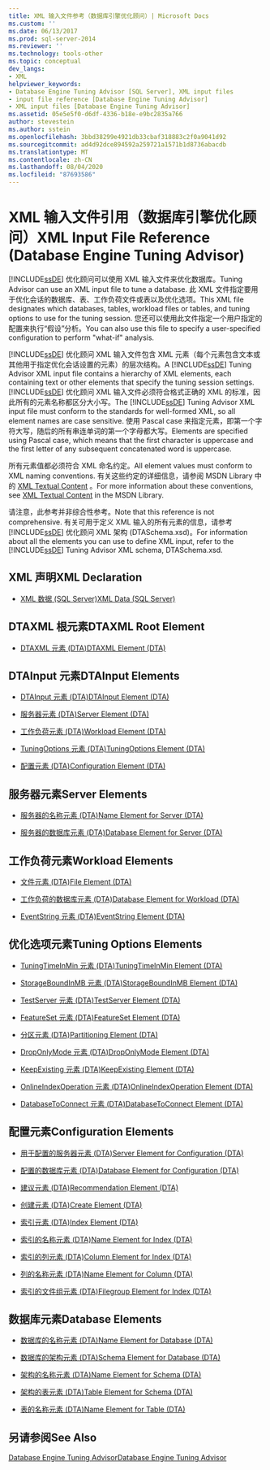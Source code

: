 ```yaml
---
title: XML 输入文件参考（数据库引擎优化顾问）| Microsoft Docs
ms.custom: ''
ms.date: 06/13/2017
ms.prod: sql-server-2014
ms.reviewer: ''
ms.technology: tools-other
ms.topic: conceptual
dev_langs:
- XML
helpviewer_keywords:
- Database Engine Tuning Advisor [SQL Server], XML input files
- input file reference [Database Engine Tuning Advisor]
- XML input files [Database Engine Tuning Advisor]
ms.assetid: 05e5e5f0-d6df-4336-b18e-e9bc2835a766
author: stevestein
ms.author: sstein
ms.openlocfilehash: 3bbd38299e4921db33cbaf318883c2f0a9041d92
ms.sourcegitcommit: ad4d92dce894592a259721a1571b1d8736abacdb
ms.translationtype: MT
ms.contentlocale: zh-CN
ms.lasthandoff: 08/04/2020
ms.locfileid: "87693586"
---
```

# <a name="xml-input-file-reference-database-engine-tuning-advisor"></a><span data-ttu-id="495d5-102">XML 输入文件引用（数据库引擎优化顾问）</span><span class="sxs-lookup"><span data-stu-id="495d5-102">XML Input File Reference (Database Engine Tuning Advisor)</span></span>
  [!INCLUDE[ssDE](../../includes/ssde-md.md)] <span data-ttu-id="495d5-103">优化顾问可以使用 XML 输入文件来优化数据库。</span><span class="sxs-lookup"><span data-stu-id="495d5-103">Tuning Advisor can use an XML input file to tune a database.</span></span> <span data-ttu-id="495d5-104">此 XML 文件指定要用于优化会话的数据库、表、工作负荷文件或表以及优化选项。</span><span class="sxs-lookup"><span data-stu-id="495d5-104">This XML file designates which databases, tables, workload files or tables, and tuning options to use for the tuning session.</span></span> <span data-ttu-id="495d5-105">您还可以使用此文件指定一个用户指定的配置来执行“假设”分析。</span><span class="sxs-lookup"><span data-stu-id="495d5-105">You can also use this file to specify a user-specified configuration to perform "what-if" analysis.</span></span>  
  
 <span data-ttu-id="495d5-106">[!INCLUDE[ssDE](../../includes/ssde-md.md)] 优化顾问 XML 输入文件包含 XML 元素（每个元素包含文本或其他用于指定优化会话设置的元素）的层次结构。</span><span class="sxs-lookup"><span data-stu-id="495d5-106">A [!INCLUDE[ssDE](../../includes/ssde-md.md)] Tuning Advisor XML input file contains a hierarchy of XML elements, each containing text or other elements that specify the tuning session settings.</span></span> <span data-ttu-id="495d5-107">[!INCLUDE[ssDE](../../includes/ssde-md.md)] 优化顾问 XML 输入文件必须符合格式正确的 XML 的标准，因此所有的元素名称都区分大小写。</span><span class="sxs-lookup"><span data-stu-id="495d5-107">The [!INCLUDE[ssDE](../../includes/ssde-md.md)] Tuning Advisor XML input file must conform to the standards for well-formed XML, so all element names are case sensitive.</span></span> <span data-ttu-id="495d5-108">使用 Pascal case 来指定元素，即第一个字符大写，随后的所有串连单词的第一个字母都大写。</span><span class="sxs-lookup"><span data-stu-id="495d5-108">Elements are specified using Pascal case, which means that the first character is uppercase and the first letter of any subsequent concatenated word is uppercase.</span></span>  
  
 <span data-ttu-id="495d5-109">所有元素值都必须符合 XML 命名约定。</span><span class="sxs-lookup"><span data-stu-id="495d5-109">All element values must conform to XML naming conventions.</span></span> <span data-ttu-id="495d5-110">有关这些约定的详细信息，请参阅 MSDN Library 中的 [XML Textual Content](https://go.microsoft.com/fwlink/?LinkId=7614) 。</span><span class="sxs-lookup"><span data-stu-id="495d5-110">For more information about these conventions, see [XML Textual Content](https://go.microsoft.com/fwlink/?LinkId=7614) in the MSDN Library.</span></span>  
  
 <span data-ttu-id="495d5-111">请注意，此参考并非综合性参考。</span><span class="sxs-lookup"><span data-stu-id="495d5-111">Note that this reference is not comprehensive.</span></span> <span data-ttu-id="495d5-112">有关可用于定义 XML 输入的所有元素的信息，请参考 [!INCLUDE[ssDE](../../includes/ssde-md.md)] 优化顾问 XML 架构 (DTASchema.xsd)。</span><span class="sxs-lookup"><span data-stu-id="495d5-112">For information about all the elements you can use to define XML input, refer to the [!INCLUDE[ssDE](../../includes/ssde-md.md)] Tuning Advisor XML schema, DTASchema.xsd.</span></span>  
  
## <a name="xml-declaration"></a><span data-ttu-id="495d5-113">XML 声明</span><span class="sxs-lookup"><span data-stu-id="495d5-113">XML Declaration</span></span>  
  
-   [<span data-ttu-id="495d5-114">XML 数据 (SQL Server)</span><span class="sxs-lookup"><span data-stu-id="495d5-114">XML Data &#40;SQL Server&#41;</span></span>](../../relational-databases/xml/xml-data-sql-server.md)  
  
## <a name="dtaxml-root-element"></a><span data-ttu-id="495d5-115">DTAXML 根元素</span><span class="sxs-lookup"><span data-stu-id="495d5-115">DTAXML Root Element</span></span>  
  
-   [<span data-ttu-id="495d5-116">DTAXML 元素 (DTA)</span><span class="sxs-lookup"><span data-stu-id="495d5-116">DTAXML Element &#40;DTA&#41;</span></span>](dtaxml-element-dta.md)  
  
## <a name="dtainput-elements"></a><span data-ttu-id="495d5-117">DTAInput 元素</span><span class="sxs-lookup"><span data-stu-id="495d5-117">DTAInput Elements</span></span>  
  
-   [<span data-ttu-id="495d5-118">DTAInput 元素 (DTA)</span><span class="sxs-lookup"><span data-stu-id="495d5-118">DTAInput Element &#40;DTA&#41;</span></span>](dtainput-element-dta.md)  
  
-   [<span data-ttu-id="495d5-119">服务器元素 (DTA)</span><span class="sxs-lookup"><span data-stu-id="495d5-119">Server Element &#40;DTA&#41;</span></span>](server-element-dta.md)  
  
-   [<span data-ttu-id="495d5-120">工作负荷元素 (DTA)</span><span class="sxs-lookup"><span data-stu-id="495d5-120">Workload Element &#40;DTA&#41;</span></span>](workload-element-dta.md)  
  
-   [<span data-ttu-id="495d5-121">TuningOptions 元素 (DTA)</span><span class="sxs-lookup"><span data-stu-id="495d5-121">TuningOptions Element &#40;DTA&#41;</span></span>](tuningoptions-element-dta.md)  
  
-   [<span data-ttu-id="495d5-122">配置元素 (DTA)</span><span class="sxs-lookup"><span data-stu-id="495d5-122">Configuration Element &#40;DTA&#41;</span></span>](configuration-element-dta.md)  
  
## <a name="server-elements"></a><span data-ttu-id="495d5-123">服务器元素</span><span class="sxs-lookup"><span data-stu-id="495d5-123">Server Elements</span></span>  
  
-   [<span data-ttu-id="495d5-124">服务器的名称元素 (DTA)</span><span class="sxs-lookup"><span data-stu-id="495d5-124">Name Element for Server &#40;DTA&#41;</span></span>](name-element-for-server-dta.md)  
  
-   [<span data-ttu-id="495d5-125">服务器的数据库元素 (DTA)</span><span class="sxs-lookup"><span data-stu-id="495d5-125">Database Element for Server &#40;DTA&#41;</span></span>](database-element-for-server-dta.md)  
  
## <a name="workload-elements"></a><span data-ttu-id="495d5-126">工作负荷元素</span><span class="sxs-lookup"><span data-stu-id="495d5-126">Workload Elements</span></span>  
  
-   [<span data-ttu-id="495d5-127">文件元素 (DTA)</span><span class="sxs-lookup"><span data-stu-id="495d5-127">File Element &#40;DTA&#41;</span></span>](file-element-dta.md)  
  
-   [<span data-ttu-id="495d5-128">工作负荷的数据库元素 (DTA)</span><span class="sxs-lookup"><span data-stu-id="495d5-128">Database Element for Workload &#40;DTA&#41;</span></span>](database-element-for-workload-dta.md)  
  
-   [<span data-ttu-id="495d5-129">EventString 元素 (DTA)</span><span class="sxs-lookup"><span data-stu-id="495d5-129">EventString Element &#40;DTA&#41;</span></span>](eventstring-element-dta.md)  
  
## <a name="tuning-options-elements"></a><span data-ttu-id="495d5-130">优化选项元素</span><span class="sxs-lookup"><span data-stu-id="495d5-130">Tuning Options Elements</span></span>  
  
-   [<span data-ttu-id="495d5-131">TuningTimeInMin 元素 (DTA)</span><span class="sxs-lookup"><span data-stu-id="495d5-131">TuningTimeInMin Element &#40;DTA&#41;</span></span>](tuningtimeinmin-element-dta.md)  
  
-   [<span data-ttu-id="495d5-132">StorageBoundInMB 元素 (DTA)</span><span class="sxs-lookup"><span data-stu-id="495d5-132">StorageBoundInMB Element &#40;DTA&#41;</span></span>](storageboundinmb-element-dta.md)  
  
-   [<span data-ttu-id="495d5-133">TestServer 元素 (DTA)</span><span class="sxs-lookup"><span data-stu-id="495d5-133">TestServer Element &#40;DTA&#41;</span></span>](testserver-element-dta.md)  
  
-   [<span data-ttu-id="495d5-134">FeatureSet 元素 (DTA)</span><span class="sxs-lookup"><span data-stu-id="495d5-134">FeatureSet Element &#40;DTA&#41;</span></span>](featureset-element-dta.md)  
  
-   [<span data-ttu-id="495d5-135">分区元素 (DTA)</span><span class="sxs-lookup"><span data-stu-id="495d5-135">Partitioning Element &#40;DTA&#41;</span></span>](partitioning-element-dta.md)  
  
-   [<span data-ttu-id="495d5-136">DropOnlyMode 元素 (DTA)</span><span class="sxs-lookup"><span data-stu-id="495d5-136">DropOnlyMode Element &#40;DTA&#41;</span></span>](droponlymode-element-dta.md)  
  
-   [<span data-ttu-id="495d5-137">KeepExisting 元素 (DTA)</span><span class="sxs-lookup"><span data-stu-id="495d5-137">KeepExisting Element &#40;DTA&#41;</span></span>](keepexisting-element-dta.md)  
  
-   [<span data-ttu-id="495d5-138">OnlineIndexOperation 元素 (DTA)</span><span class="sxs-lookup"><span data-stu-id="495d5-138">OnlineIndexOperation Element &#40;DTA&#41;</span></span>](onlineindexoperation-element-dta.md)  
  
-   [<span data-ttu-id="495d5-139">DatabaseToConnect 元素 (DTA)</span><span class="sxs-lookup"><span data-stu-id="495d5-139">DatabaseToConnect Element &#40;DTA&#41;</span></span>](databasetoconnect-element-dta.md)  
  
## <a name="configuration-elements"></a><span data-ttu-id="495d5-140">配置元素</span><span class="sxs-lookup"><span data-stu-id="495d5-140">Configuration Elements</span></span>  
  
-   [<span data-ttu-id="495d5-141">用于配置的服务器元素 (DTA)</span><span class="sxs-lookup"><span data-stu-id="495d5-141">Server Element for Configuration &#40;DTA&#41;</span></span>](server-element-for-configuration-dta.md)  
  
-   [<span data-ttu-id="495d5-142">配置的数据库元素 (DTA)</span><span class="sxs-lookup"><span data-stu-id="495d5-142">Database Element for Configuration &#40;DTA&#41;</span></span>](database-element-for-configuration-dta.md)  
  
-   [<span data-ttu-id="495d5-143">建议元素 (DTA)</span><span class="sxs-lookup"><span data-stu-id="495d5-143">Recommendation Element &#40;DTA&#41;</span></span>](recommendation-element-dta.md)  
  
-   [<span data-ttu-id="495d5-144">创建元素 (DTA)</span><span class="sxs-lookup"><span data-stu-id="495d5-144">Create Element &#40;DTA&#41;</span></span>](create-element-dta.md)  
  
-   [<span data-ttu-id="495d5-145">索引元素 (DTA)</span><span class="sxs-lookup"><span data-stu-id="495d5-145">Index Element &#40;DTA&#41;</span></span>](index-element-dta.md)  
  
-   [<span data-ttu-id="495d5-146">索引的名称元素 (DTA)</span><span class="sxs-lookup"><span data-stu-id="495d5-146">Name Element for Index &#40;DTA&#41;</span></span>](name-element-for-index-dta.md)  
  
-   [<span data-ttu-id="495d5-147">索引的列元素 (DTA)</span><span class="sxs-lookup"><span data-stu-id="495d5-147">Column Element for Index &#40;DTA&#41;</span></span>](column-element-for-index-dta.md)  
  
-   [<span data-ttu-id="495d5-148">列的名称元素 (DTA)</span><span class="sxs-lookup"><span data-stu-id="495d5-148">Name Element for Column &#40;DTA&#41;</span></span>](name-element-for-column-dta.md)  
  
-   [<span data-ttu-id="495d5-149">索引的文件组元素 (DTA)</span><span class="sxs-lookup"><span data-stu-id="495d5-149">Filegroup Element for Index &#40;DTA&#41;</span></span>](filegroup-element-for-index-dta.md)  
  
## <a name="database-elements"></a><span data-ttu-id="495d5-150">数据库元素</span><span class="sxs-lookup"><span data-stu-id="495d5-150">Database Elements</span></span>  
  
-   [<span data-ttu-id="495d5-151">数据库的名称元素 (DTA)</span><span class="sxs-lookup"><span data-stu-id="495d5-151">Name Element for Database &#40;DTA&#41;</span></span>](name-element-for-database-dta.md)  
  
-   [<span data-ttu-id="495d5-152">数据库的架构元素 (DTA)</span><span class="sxs-lookup"><span data-stu-id="495d5-152">Schema Element for Database &#40;DTA&#41;</span></span>](schema-element-for-database-dta.md)  
  
-   [<span data-ttu-id="495d5-153">架构的名称元素 (DTA)</span><span class="sxs-lookup"><span data-stu-id="495d5-153">Name Element for Schema &#40;DTA&#41;</span></span>](name-element-for-schema-dta.md)  
  
-   [<span data-ttu-id="495d5-154">架构的表元素 (DTA)</span><span class="sxs-lookup"><span data-stu-id="495d5-154">Table Element for Schema &#40;DTA&#41;</span></span>](table-element-for-schema-dta.md)  
  
-   [<span data-ttu-id="495d5-155">表的名称元素 (DTA)</span><span class="sxs-lookup"><span data-stu-id="495d5-155">Name Element for Table &#40;DTA&#41;</span></span>](name-element-for-table-dta.md)  
  
## <a name="see-also"></a><span data-ttu-id="495d5-156">另请参阅</span><span class="sxs-lookup"><span data-stu-id="495d5-156">See Also</span></span>  
 [<span data-ttu-id="495d5-157">Database Engine Tuning Advisor</span><span class="sxs-lookup"><span data-stu-id="495d5-157">Database Engine Tuning Advisor</span></span>](../../relational-databases/performance/database-engine-tuning-advisor.md)  
  
  
